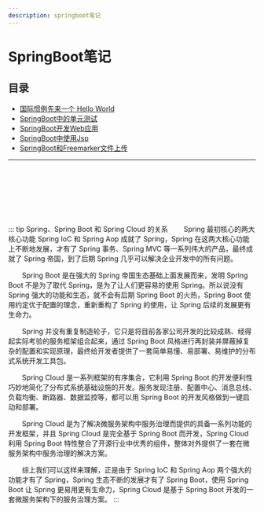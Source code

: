 ```yaml
---
description: springboot笔记
---
```


# SpringBoot笔记
## 目录
  - [国际惯例先来一个 Hello World](01_HelloWorld.md)
  - [SpringBoot中的单元测试](02_Test.md)
  - [SpringBoot开发Web应用](02_Web.md)
  - [SpringBoot中使用Jsp](03_Jsp.md)
  - [SpringBoot和Freemarker文件上传](04_Upload.md)
------
<br/><br/><br/><br/><br/><br/>

::: tip Spring、Spring Boot 和 Spring Cloud 的关系
&emsp;&emsp;Spring 最初核心的两大核心功能 Spring IoC 和 Spring Aop 成就了 Spring，Spring 在这两大核心功能上不断地发展，才有了 Spring 事务、Spring MVC 等一系列伟大的产品，最终成就了 Spring 帝国，到了后期 Spring 几乎可以解决企业开发中的所有问题。

&emsp;&emsp;Spring Boot 是在强大的 Spring 帝国生态基础上面发展而来，发明 Spring Boot 不是为了取代 Spring，是为了让人们更容易的使用 Spring。所以说没有 Spring 强大的功能和生态，就不会有后期 Spring Boot 的火热，Spring Boot 使用约定优于配置的理念，重新重构了 Spring 的使用，让 Spring 后续的发展更有生命力。

&emsp;&emsp;Spring 并没有重复制造轮子，它只是将目前各家公司开发的比较成熟、经得起实际考验的服务框架组合起来，通过 Spring Boot 风格进行再封装并屏蔽掉复杂的配置和实现原理，最终给开发者提供了一套简单易懂、易部署、易维护的分布式系统开发工具包。

&emsp;&emsp;Spring Cloud 是一系列框架的有序集合，它利用 Spring Boot 的开发便利性巧妙地简化了分布式系统基础设施的开发。服务发现注册、配置中心、消息总线、负载均衡、断路器、数据监控等，都可以用 Spring Boot 的开发风格做到一键启动和部署。

&emsp;&emsp;Spring Cloud 是为了解决微服务架构中服务治理而提供的具备一系列功能的开发框架，并且 Spring Cloud 是完全基于 Spring Boot 而开发，Spring Cloud 利用 Spring Boot 特性整合了开源行业中优秀的组件，整体对外提供了一套在微服务架构中服务治理的解决方案。

&emsp;&emsp;综上我们可以这样来理解，正是由于 Spring IoC 和 Spring Aop 两个强大的功能才有了 Spring，Spring 生态不断的发展才有了 Spring Boot，使用 Spring Boot 让 Spring 更易用更有生命力，Spring Cloud 是基于 Spring Boot 开发的一套微服务架构下的服务治理方案。
:::
